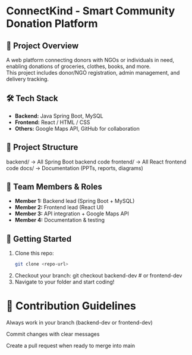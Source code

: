 # ConnectKind - Smart Community Donation Platform

## 📌 Project Overview
A web platform connecting donors with NGOs or individuals in need, enabling donations of groceries, clothes, books, and more.  
This project includes donor/NGO registration, admin management, and delivery tracking.

## 🛠 Tech Stack
- **Backend:** Java Spring Boot, MySQL
- **Frontend:** React / HTML / CSS
- **Others:** Google Maps API, GitHub for collaboration

## 📂 Project Structure
backend/ → All Spring Boot backend code
frontend/ → All React frontend code
docs/ → Documentation (PPTs, reports, diagrams)

## 👥 Team Members & Roles
- **Member 1:** Backend lead (Spring Boot + MySQL)
- **Member 2:** Frontend lead (React UI)
- **Member 3:** API integration + Google Maps API
- **Member 4:** Documentation & testing

## 🚀 Getting Started
1. Clone this repo:
   ```bash
   git clone <repo-url>
2. Checkout your branch:
git checkout backend-dev  # or frontend-dev
3. Navigate to your folder and start coding!

# 📜 Contribution Guidelines
Always work in your branch (backend-dev or frontend-dev)

Commit changes with clear messages

Create a pull request when ready to merge into main

